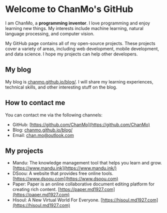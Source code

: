 # Welcome to ChanMo's GitHub

I am ChanMo, a **programming inventor**. I love programming and enjoy learning new things. My interests include machine learning, natural language processing, and computer vision.

My GitHub page contains all of my open-source projects. These projects cover a variety of areas, including web development, mobile development, and data science. I hope my projects can help other developers.

## My blog

My blog is [chanmo.github.io/blog/](https://chanmo.github.io/blog/). I will share my learning experiences, technical skills, and other interesting stuff on the blog.

## How to contact me

You can contact me via the following channels:

* GitHub: [https://github.com/ChanMo](https://github.com/ChanMo)
* Blog: [chanmo.github.io/blog/](https://chanmo.github.io/blog/)
* Email: chan.mo@outlook.com

## My projects

* Mandu: The knowledge management tool that helps you learn and grow. [https://www.mandu.ink](https://www.mandu.ink/)
* DSoou: A website that provides free online tools. [https://www.dsoou.com](https://www.dsoou.com)
* Paper: Paper is an online collaborative document editing platform for creating rich content. [https://paper.md1927.com](https://paper.md1927.com)
* Hisoul: A New Virtual World For Everyone. [https://hisoul.md1927.com](https://hisoul.md1927.com)

